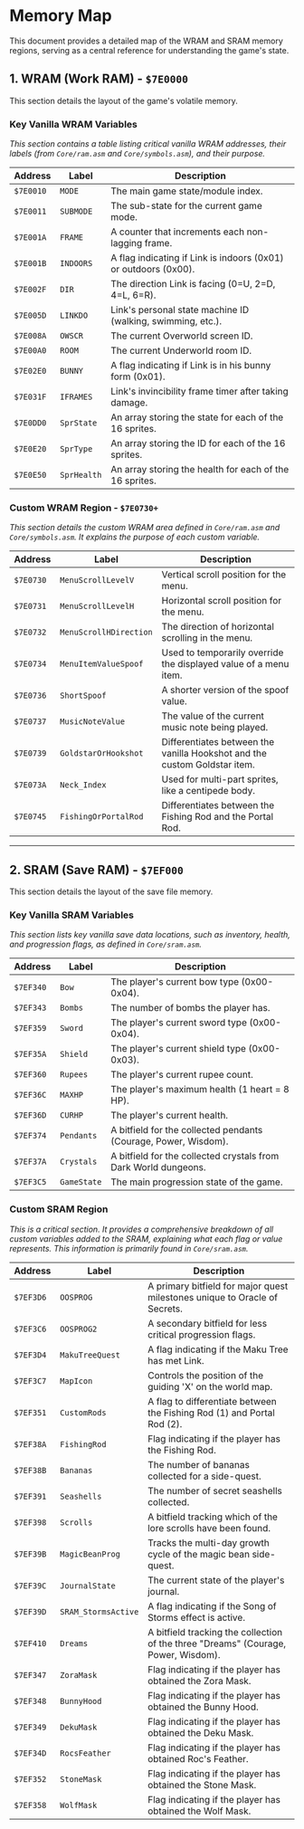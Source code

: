 # Memory Map

This document provides a detailed map of the WRAM and SRAM memory regions, serving as a central reference for understanding the game's state.

## 1. WRAM (Work RAM) - `$7E0000`

This section details the layout of the game's volatile memory.

### Key Vanilla WRAM Variables

*This section contains a table listing critical vanilla WRAM addresses, their labels (from `Core/ram.asm` and `Core/symbols.asm`), and their purpose.*

| Address  | Label      | Description                                       |
|----------|------------|---------------------------------------------------|
| `$7E0010` | `MODE`     | The main game state/module index.                 |
| `$7E0011` | `SUBMODE`  | The sub-state for the current game mode.          |
| `$7E001A` | `FRAME`    | A counter that increments each non-lagging frame. |
| `$7E001B` | `INDOORS`  | A flag indicating if Link is indoors (0x01) or outdoors (0x00). |
| `$7E002F` | `DIR`      | The direction Link is facing (0=U, 2=D, 4=L, 6=R). |
| `$7E005D` | `LINKDO`   | Link's personal state machine ID (walking, swimming, etc.). |
| `$7E008A` | `OWSCR`    | The current Overworld screen ID.                  |
| `$7E00A0` | `ROOM`     | The current Underworld room ID.                   |
| `$7E02E0` | `BUNNY`    | A flag indicating if Link is in his bunny form (0x01). |
| `$7E031F` | `IFRAMES`  | Link's invincibility frame timer after taking damage. |
| `$7E0DD0` | `SprState` | An array storing the state for each of the 16 sprites. |
| `$7E0E20` | `SprType`  | An array storing the ID for each of the 16 sprites. |
| `$7E0E50` | `SprHealth`| An array storing the health for each of the 16 sprites. |

### Custom WRAM Region - `$7E0730+`

*This section details the custom WRAM area defined in `Core/ram.asm` and `Core/symbols.asm`. It explains the purpose of each custom variable.*

| Address  | Label                  | Description                                                              |
|----------|------------------------|--------------------------------------------------------------------------|
| `$7E0730` | `MenuScrollLevelV`     | Vertical scroll position for the menu.                                   |
| `$7E0731` | `MenuScrollLevelH`     | Horizontal scroll position for the menu.                                 |
| `$7E0732` | `MenuScrollHDirection` | The direction of horizontal scrolling in the menu.                       |
| `$7E0734` | `MenuItemValueSpoof`   | Used to temporarily override the displayed value of a menu item.         |
| `$7E0736` | `ShortSpoof`           | A shorter version of the spoof value.                                    |
| `$7E0737` | `MusicNoteValue`       | The value of the current music note being played.                        |
| `$7E0739` | `GoldstarOrHookshot`   | Differentiates between the vanilla Hookshot and the custom Goldstar item.  |
| `$7E073A` | `Neck_Index`           | Used for multi-part sprites, like a centipede body.                      |
| `$7E0745` | `FishingOrPortalRod`   | Differentiates between the Fishing Rod and the Portal Rod.               |

---

## 2. SRAM (Save RAM) - `$7EF000`

This section details the layout of the save file memory.

### Key Vanilla SRAM Variables

*This section lists key vanilla save data locations, such as inventory, health, and progression flags, as defined in `Core/sram.asm`.*

| Address  | Label      | Description                               |
|----------|------------|-------------------------------------------|
| `$7EF340` | `Bow`      | The player's current bow type (0x00-0x04). |
| `$7EF343` | `Bombs`    | The number of bombs the player has.       |
| `$7EF359` | `Sword`    | The player's current sword type (0x00-0x04). |
| `$7EF35A` | `Shield`   | The player's current shield type (0x00-0x03). |
| `$7EF360` | `Rupees`   | The player's current rupee count.        |
| `$7EF36C` | `MAXHP`    | The player's maximum health (1 heart = 8 HP). |
| `$7EF36D` | `CURHP`    | The player's current health.             |
| `$7EF374` | `Pendants` | A bitfield for the collected pendants (Courage, Power, Wisdom). |
| `$7EF37A` | `Crystals` | A bitfield for the collected crystals from Dark World dungeons. |
| `$7EF3C5` | `GameState`| The main progression state of the game.   |

### Custom SRAM Region

*This is a critical section. It provides a comprehensive breakdown of all custom variables added to the SRAM, explaining what each flag or value represents. This information is primarily found in `Core/sram.asm`.*

| Address  | Label             | Description                                                              |
|----------|-------------------|--------------------------------------------------------------------------|
| `$7EF3D6` | `OOSPROG`         | A primary bitfield for major quest milestones unique to Oracle of Secrets. |
| `$7EF3C6` | `OOSPROG2`        | A secondary bitfield for less critical progression flags.                |
| `$7EF3D4` | `MakuTreeQuest`   | A flag indicating if the Maku Tree has met Link.                         |
| `$7EF3C7` | `MapIcon`         | Controls the position of the guiding 'X' on the world map.               |
| `$7EF351` | `CustomRods`      | A flag to differentiate between the Fishing Rod (1) and Portal Rod (2).    |
| `$7EF38A` | `FishingRod`      | Flag indicating if the player has the Fishing Rod.                       |
| `$7EF38B` | `Bananas`         | The number of bananas collected for a side-quest.                        |
| `$7EF391` | `Seashells`       | The number of secret seashells collected.                                |
| `$7EF398` | `Scrolls`         | A bitfield tracking which of the lore scrolls have been found.           |
| `$7EF39B` | `MagicBeanProg`   | Tracks the multi-day growth cycle of the magic bean side-quest.          |
| `$7EF39C` | `JournalState`    | The current state of the player's journal.                              |
| `$7EF39D` | `SRAM_StormsActive`| A flag indicating if the Song of Storms effect is active.                |
| `$7EF410` | `Dreams`          | A bitfield tracking the collection of the three "Dreams" (Courage, Power, Wisdom). |
| `$7EF347` | `ZoraMask`        | Flag indicating if the player has obtained the Zora Mask.                |
| `$7EF348` | `BunnyHood`       | Flag indicating if the player has obtained the Bunny Hood.               |
| `$7EF349` | `DekuMask`        | Flag indicating if the player has obtained the Deku Mask.                |
| `$7EF34D` | `RocsFeather`     | Flag indicating if the player has obtained Roc's Feather.                 |
| `$7EF352` | `StoneMask`       | Flag indicating if the player has obtained the Stone Mask.               |
| `$7EF358` | `WolfMask`        | Flag indicating if the player has obtained the Wolf Mask.                |